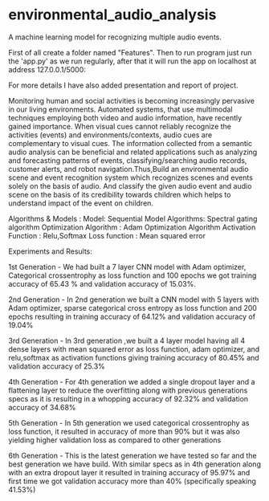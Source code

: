 # environmental_audio_analysis
A machine learning model for recognizing multiple audio events.

First of all create a folder named "Features".
Then to run program just run the 'app.py' as we run regularly, after that it will run the app on localhost at address 127.0.0.1/5000:
 
 For more details I have also added presentation and report of project.

Monitoring human and social activities is becoming increasingly pervasive in our living environments. Automated systems, that use multimodal techniques employing both video and audio information, have recently gained importance. When visual cues cannot reliably recognize the activities (events) and environments/contexts, audio cues are complementary to visual cues. The information collected from a semantic audio analysis can be beneficial and related applications such as analyzing and forecasting patterns of events, classifying/searching audio records, customer alerts, and robot navigation.Thus,Build an environmental audio scene and event recognition system which recognizes scenes and events solely on the basis of audio. And classify the given audio event and audio scene on the basis of its credibility towards children which helps to understand impact of the event on children.

Algorithms & Models :
Model:
Sequential Model
Algorithms:
Spectral gating algorithm
Optimization Algorithm   : Adam Optimization Algorithm
Activation Function : Relu,Softmax
Loss function : Mean squared error

Experiments and Results:

1st Generation -
We had built a 7 layer CNN model with Adam optimizer, Categorical crossentrophy as loss function and 100 epochs we got training accuracy of 65.43 % and validation accuracy of 15.03%.

2nd Generation -
In 2nd generation we built a CNN model with 5 layers with Adam optimizer, sparse categorical cross entropy as loss function and 200 epochs resulting in training accuracy of 64.12% and validation accuracy of 19.04%

3rd Generation -
In 3rd generation ,we built a 4 layer model having all 4 dense layers with mean squared error as loss function, adam optimizer,  and relu,softmax as activation functions giving training accuracy of 80.45% and validation accuracy of 25.3%

4th Generation -
For 4th generation we added a single dropout layer and a flattening layer to reduce the overfitting along with previous generations specs as it is resulting in a whopping  accuracy of 92.32% and validation accuracy of 34.68%

5th Generation -
In 5th generation we used categorical crossentrophy as loss function, it resulted in accuracy of more than 90% but it was also yielding higher validation loss as compared to other generations

6th Generation -
This is the latest generation we have tested so far and the best generation we have build. With similar specs as in 4th generation along with an extra dropout layer it resulted in training accuracy of 95.97% and first time we got validation accuracy more than 40% (specifically speaking 41.53%)
